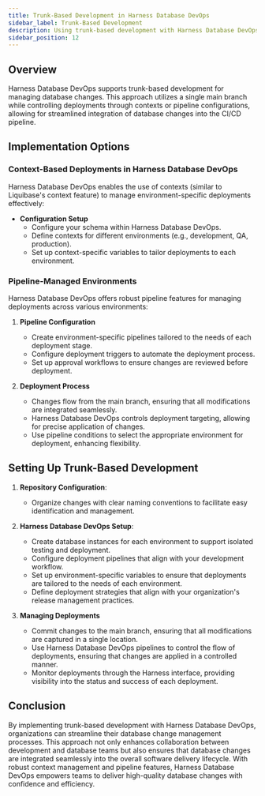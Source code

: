 ```yaml
---
title: Trunk-Based Development in Harness Database DevOps
sidebar_label: Trunk-Based Development 
description: Using trunk-based development with Harness Database DevOps
sidebar_position: 12
---
```


## Overview

Harness Database DevOps supports trunk-based development for managing database changes. This approach utilizes a single main branch while controlling deployments through contexts or pipeline configurations, allowing for streamlined integration of database changes into the CI/CD pipeline.

## Implementation Options

### Context-Based Deployments in Harness Database DevOps

Harness Database DevOps enables the use of contexts (similar to Liquibase's context feature) to manage environment-specific deployments effectively:

 - **Configuration Setup**
    - Configure your schema within Harness Database DevOps.
    - Define contexts for different environments (e.g., development, QA, production).
    - Set up context-specific variables to tailor deployments to each environment.

### Pipeline-Managed Environments

Harness Database DevOps offers robust pipeline features for managing deployments across various environments:

1. **Pipeline Configuration**
   - Create environment-specific pipelines tailored to the needs of each deployment stage.
   - Configure deployment triggers to automate the deployment process.
   - Set up approval workflows to ensure changes are reviewed before deployment.
   
2. **Deployment Process**
   - Changes flow from the main branch, ensuring that all modifications are integrated seamlessly.
   - Harness Database DevOps controls deployment targeting, allowing for precise application of changes.
   - Use pipeline conditions to select the appropriate environment for deployment, enhancing flexibility.

## Setting Up Trunk-Based Development

1. **Repository Configuration**:
   - Organize changes with clear naming conventions to facilitate easy identification and management.

2. **Harness Database DevOps Setup**:
   - Create database instances for each environment to support isolated testing and deployment.
   - Configure deployment pipelines that align with your development workflow.
   - Set up environment-specific variables to ensure that deployments are tailored to the needs of each environment.
   - Define deployment strategies that align with your organization's release management practices.

3. **Managing Deployments**
   - Commit changes to the main branch, ensuring that all modifications are captured in a single location.
   - Use Harness Database DevOps pipelines to control the flow of deployments, ensuring that changes are applied in a controlled manner.
   - Monitor deployments through the Harness interface, providing visibility into the status and success of each deployment.

## Conclusion

By implementing trunk-based development with Harness Database DevOps, organizations can streamline their database change management processes. This approach not only enhances collaboration between development and database teams but also ensures that database changes are integrated seamlessly into the overall software delivery lifecycle. With robust context management and pipeline features, Harness Database DevOps empowers teams to deliver high-quality database changes with confidence and efficiency.